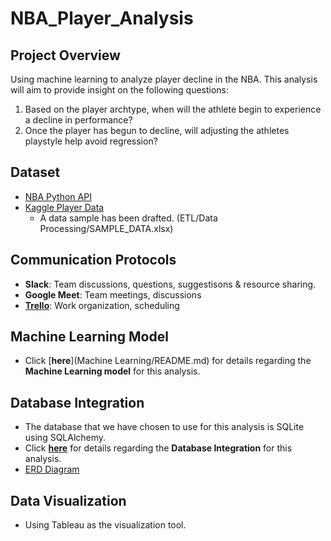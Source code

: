 # NBA_Player_Analysis

## Project Overview

Using machine learning to analyze player decline in the NBA. This analysis will aim to provide insight on the following questions:

1. Based on the player archtype, when will the athlete begin to experience a decline in performance?
2. Once the player has begun to decline, will adjusting the athletes playstyle help avoid regression?

## Dataset

- [NBA Python API](https://pypi.org/project/nba-api/)
- [Kaggle Player Data](https://www.kaggle.com/drgilermo/nba-players-stats?select=player_data.csv)
  - A data sample has been drafted. (ETL/Data Processing/SAMPLE_DATA.xlsx)

## Communication Protocols

- **Slack**: Team discussions, questions, suggestisons & resource sharing.
- **Google Meet**: Team meetings, discussions
- **[Trello](https://trello.com/b/bpUG9Aoh/final-project-nba)**: Work organization, scheduling

## Machine Learning Model

- Click [**here**](Machine Learning/README.md) for details regarding the **Machine Learning model** for this analysis.

## Database Integration

- The database that we have chosen to use for this analysis is SQLite using SQLAlchemy.
- Click [**here**](Database/README.md) for details regarding the **Database Integration** for this analysis.
- [ERD Diagram](Database/NBA_Analysis_ERD.png)

## Data Visualization 
- Using Tableau as the visualization tool.
